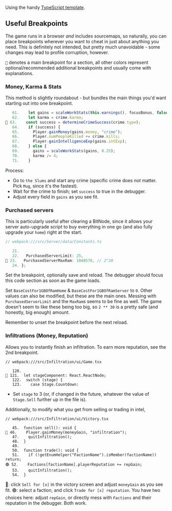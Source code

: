 
Using the handy [TypeScript template](https://github.com/bitburner-official/typescript-template).

## Useful Breakpoints
The game runs in a browser *and* includes sourcemaps, so naturally, you can place breakpoints wherever you want to cheat in just about anything you need.
This is definitely not intended, but pretty much unavoidable - some changes may lead to profile corruption, however.

`🔴` denotes a main breakpoint for a section, all other colors represent optional/recommended additional breakpoints and usually come with explanations.

### Money, Karma & Stats
This method is slightly roundabout - but bundles the main things you'd want starting out into one breakpoint.
```ts
   61.    let gains = scaleWorkStats(this.earnings(), focusBonus, false);
   62.    let karma = crime.karma;
🔴 63.    const success = determineCrimeSuccess(crime.type);
   64.    if (success) {
   65.      Player.gainMoney(gains.money, "crime");
   66.      Player.numPeopleKilled += crime.kills;
   67.      Player.gainIntelligenceExp(gains.intExp);
   68.    } else {
   69.      gains = scaleWorkStats(gains, 0.25);
   70.      karma /= 4;
   71.    }
```
Process: 
- Go to `the Slums` and start any crime (specific crime does *not* matter. Pick `Mug`, since it's the fastest).
- Wait for the crime to finish; set `success` to true in the debugger.
- Adjust every field in `gains` as you see fit.

### Purchased servers
This is particularly useful after clearing a BitNode, since it allows your server auto-upgrade script to buy everything in one go (and also fully upgrade your `home`) right at the start.
```ts
// webpack:///src/Server/data/Constants.ts

   21.
   22.   PurchasedServerLimit: 25,
🔴 23.   PurchasedServerMaxRam: 1048576, // 2^20
   24. };
```
Set the breakpoint, optionally save and reload. The debugger should focus this code section as soon as the game loads.

Set `BaseCostFor1GBOfRamHome` & `BaseCostFor1GBOfRamServer` to `0`. Other values can also be modified, but these are the main ones. Messing with `PurchasedServerLimit` and the `MaxRam`s seems to be fine as well. The game doesn't seem to like these being too big, so `2 ** 30` is a pretty safe (and honestly, big enough) amount.
<!-- TODO: Test with Number.MAX_SAFE_INTEGER -->

Remember to unset the breakpoint before the next reload.

### Infiltrations (Money, Reputation)
Allows you to instantly finish an infiltration. To earn more reputation, see the 2nd breakpoint.
```tsx
// webpack:///src/Infiltration/ui/Game.tsx

   120.
🔴 121.  let stageComponent: React.ReactNode;
   122.  switch (stage) {
   123.    case Stage.Countdown:
```
- Set `stage` to 3 (or, if changed in the future, whatever the value of `Stage.Sell` further up in the file is).

Additionally, to modify what you get from selling or trading in intel,
```tsx
// webpack:///src/Infiltration/ui/Victory.tsx

   45.  function sell(): void {
🔵 46.    Player.gainMoney(moneyGain, "infiltration");
   47.    quitInfiltration();
   48.  }
   49.
   50.  function trade(): void {
   51.    if (!getEnumHelper("FactionName").isMember(factionName)) return;
🟢 52.    Factions[factionName].playerReputation += repGain;
   53.    quitInfiltration();
   54.  }
```

🔵: click `Sell for [x]` in the victory screen and adjust `moneyGain` as you see fit.
🟢: select a faction, and click `Trade for [x] reputation`. You have two choices here: adjust `repGain`, or directly mess with `Factions` and their reputation in the debugger. Both work.
